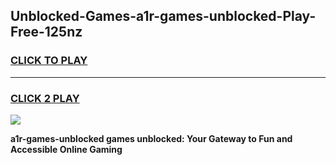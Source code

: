 
## Unblocked-Games-a1r-games-unblocked-Play-Free-125nz
<h3>
<a href="https://premium76.site?title=a1r-games-unblocked&ref=22A">CLICK TO PLAY</a></h3>
<hr>

<h3>
<a href="https://premium76.site?title=a1r-games-unblocked&ref=22A">CLICK 2 PLAY</a>
  
</h3>

<a href="https://premium76.site?title=a1r-games-unblocked&ref=22A"><img src="https://clearcache.store/games.png"></a>


**a1r-games-unblocked games unblocked: Your Gateway to Fun and Accessible Online Gaming**
